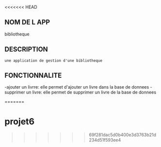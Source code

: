 <<<<<<< HEAD
## NOM DE L APP
bibliotheque
## DESCRIPTION
    une application de gestion d'une bibliotheque
## FONCTIONNALITE

-ajouter un livrre: elle permet d'ajouter un livre 
dans la base de donnees
-supprimer un livre:
elle permet de supprimer un livre de la base de donnees

=======
# projet6
>>>>>>> 69f281dac5d0b400e3d3763b21d234d51f593ee4
